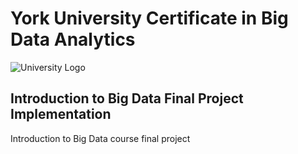 # York University Certificate in Big Data Analytics 

![University Logo](https://learn.continue.yorku.ca/pluginfile.php/1/theme_contyu2020/logo/1619546692/scs-logo.png)
## Introduction to Big Data Final Project Implementation

Introduction to Big Data course final project
